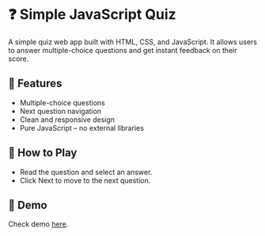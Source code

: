 # ❓ Simple JavaScript Quiz 
A simple quiz web app built with HTML, CSS, and JavaScript.
It allows users to answer multiple-choice questions and get instant feedback on their score.

## 🚀 Features
- Multiple-choice questions
- Next question navigation
- Clean and responsive design
- Pure JavaScript – no external libraries

## 🎯 How to Play
- Read the question and select an answer.
- Click Next to move to the next question.

## 📸 Demo
Check demo <a href="https://yoonwint.github.io/SimpleQuiz/">here</a>.


